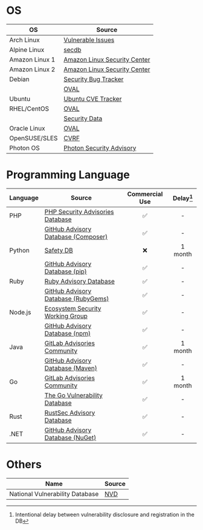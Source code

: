 # OS

| OS             | Source                                                                              |
| ---------------| ---------------------------------------- |
| Arch Linux     | [Vulnerable Issues][arch]                |
| Alpine Linux   | [secdb][alpine]                          |
| Amazon Linux 1 | [Amazon Linux Security Center][amazon1]  |
| Amazon Linux 2 | [Amazon Linux Security Center][amazon2]  |
| Debian         | [Security Bug Tracker][debian-tracker]   |
|                | [OVAL][debian-oval]                      |
| Ubuntu         | [Ubuntu CVE Tracker][ubuntu]             |
| RHEL/CentOS    | [OVAL][rhel-oval]                        |
|                | [Security Data][rhel-api]                |
| Oracle Linux   | [OVAL][oracle]                           |
| OpenSUSE/SLES	 | [CVRF][suse]                             |
| Photon OS      | [Photon Security Advisory][photon]       |

# Programming Language

| Language                     | Source                                           | Commercial Use  | Delay[^1]|
| ---------------------------- | -------------------------------------------------|:---------------:|:--------:|
| PHP                          | [PHP Security Advisories Database][php]          | ✅              | -        |
|                              | [GitHub Advisory Database (Composer)][php-ghsa]  | ✅              | -        |
| Python                       | [Safety DB][python]                              | ❌              | 1 month  |
|                              | [GitHub Advisory Database (pip)][python-ghsa]    | ✅              | -        |
| Ruby                         | [Ruby Advisory Database][ruby]                   | ✅              | -        |
|                              | [GitHub Advisory Database (RubyGems)][ruby-ghsa] | ✅              | -        |
| Node.js                      | [Ecosystem Security Working Group][nodejs]       | ✅              | -        |
|                              | [GitHub Advisory Database (npm)][nodejs-ghsa]    | ✅              | -        |
| Java                         | [GitLab Advisories Community][gitlab]            | ✅              | 1 month  |
|                              | [GitHub Advisory Database (Maven)][java-ghsa]    | ✅              | -        |
| Go                           | [GitLab Advisories Community][gitlab]            | ✅              | 1 month  |
|                              | [The Go Vulnerability Database][go]              | ✅              | -        |
| Rust                         | [RustSec Advisory Database][rust]                | ✅              | -        |
| .NET                         | [GitHub Advisory Database (NuGet)][dotnet-ghsa]  | ✅              | -        |

[^1]: Intentional delay between vulnerability disclosure and registration in the DB

# Others

| Name                            | Source     |  
| --------------------------------|------------|
| National Vulnerability Database | [NVD][nvd] | 

[arch]: https://security.archlinux.org/
[alpine]: https://secdb.alpinelinux.org/
[amazon1]: https://alas.aws.amazon.com/
[amazon2]: https://alas.aws.amazon.com/alas2.html
[debian-tracker]: https://security-tracker.debian.org/tracker/
[debian-oval]: https://www.debian.org/security/oval/
[ubuntu]: https://ubuntu.com/security/cve
[rhel-oval]: https://www.redhat.com/security/data/oval/v2/
[rhel-api]: https://www.redhat.com/security/data/metrics/
[oracle]: https://linux.oracle.com/security/oval/
[suse]: http://ftp.suse.com/pub/projects/security/cvrf/
[photon]: https://packages.vmware.com/photon/photon_cve_metadata/

[php-ghsa]: https://github.com/advisories?query=ecosystem%3Acomposer
[python-ghsa]: https://github.com/advisories?query=ecosystem%3Apip
[ruby-ghsa]: https://github.com/advisories?query=ecosystem%3Arubygems
[nodejs-ghsa]: https://github.com/advisories?query=ecosystem%3Anpm
[java-ghsa]: https://github.com/advisories?query=ecosystem%3Amaven
[dotnet-ghsa]: https://github.com/advisories?query=ecosystem%3Anuget

[php]: https://github.com/FriendsOfPHP/security-advisories
[python]: https://github.com/pyupio/safety-db
[ruby]: https://github.com/rubysec/ruby-advisory-db
[nodejs]: https://github.com/nodejs/security-wg
[gitlab]: https://gitlab.com/gitlab-org/advisories-community
[go]: https://github.com/golang/vulndb
[rust]: (https://github.com/RustSec/advisory-db)

[nvd]: https://nvd.nist.gov/
